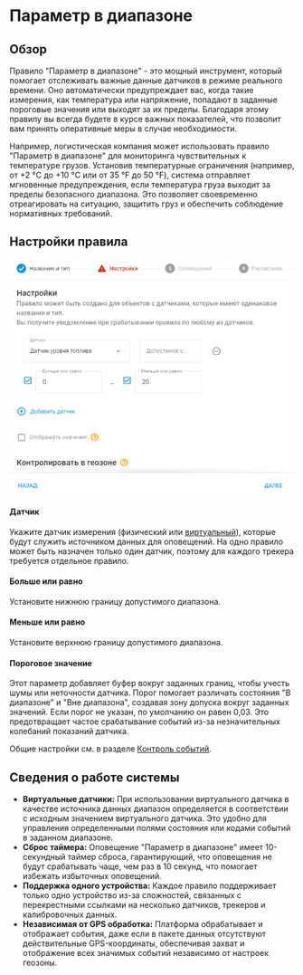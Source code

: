 # Параметр в диапазоне

## Обзор

Правило "Параметр в диапазоне" - это мощный инструмент, который помогает отслеживать важные данные датчиков в режиме реального времени. Оно автоматически предупреждает вас, когда такие измерения, как температура или напряжение, попадают в заданные пороговые значения или выходят за их пределы. Благодаря этому правилу вы всегда будете в курсе важных показателей, что позволит вам принять оперативные меры в случае необходимости.

Например, логистическая компания может использовать правило "Параметр в диапазоне" для мониторинга чувствительных к температуре грузов. Установив температурные ограничения (например, от +2 °C до +10 °C или от 35 °F до 50 °F), система отправляет мгновенные предупреждения, если температура груза выходит за пределы безопасного диапазона. Это позволяет своевременно отреагировать на ситуацию, защитить груз и обеспечить соблюдение нормативных требований.

## Настройки правила

![image-20241030-085743.png](attachments/image-20241030-085743.png)

#### Датчик

Укажите датчик измерения (физический или [виртуальный](../../../page-5023c9cf-99ec-4999-9c0e-8db9050b8564/page-e27a54e3-6d72-453f-b8cd-b9b945cc85ff/page-1cb8cb7c-4a96-40c5-85a0-f7b8c30b7331/page-a858982a-5014-4698-89d6-bd6cb55b9699.md)), которые будут служить источником данных для оповещений. На одно правило может быть назначен только один датчик, поэтому для каждого трекера требуется отдельное правило.

#### Больше или равно

Установите нижнюю границу допустимого диапазона.

#### Меньше или равно

Установите верхнюю границу допустимого диапазона.

#### Пороговое значение

Этот параметр добавляет буфер вокруг заданных границ, чтобы учесть шумы или неточности датчика. Порог помогает различать состояния "В диапазоне" и "Вне диапазона", создавая зону допуска вокруг заданных значений. Если порог не указан, по умолчанию он равен 0,03. Это предотвращает частое срабатывание событий из-за незначительных колебаний показаний датчика.

Общие настройки см. в разделе [Контроль событий](../../page-9329b642-5d9e-40c8-aece-fd5258e8aa15.md).

## Сведения о работе системы

- **Виртуальные датчики:** При использовании виртуального датчика в качестве источника данных диапазон определяется в соответствии с исходным значением виртуального датчика. Это удобно для управления определенными полями состояния или кодами событий в заданном диапазоне.
- **Сброс таймера:** Оповещение "Параметр в диапазоне" имеет 10-секундный таймер сброса, гарантирующий, что оповещения не будут срабатывать чаще, чем раз в 10 секунд, что помогает избежать избыточных оповещений.
- **Поддержка одного устройства:** Каждое правило поддерживает только одно устройство из-за сложностей, связанных с перекрестными ссылками на несколько датчиков, трекеров и калибровочных данных.
- **Независимая от GPS обработка:** Платформа обрабатывает и отображает события, даже если в пакете данных отсутствуют действительные GPS-координаты, обеспечивая захват и отображение всех значимых событий независимо от настроек геозоны.